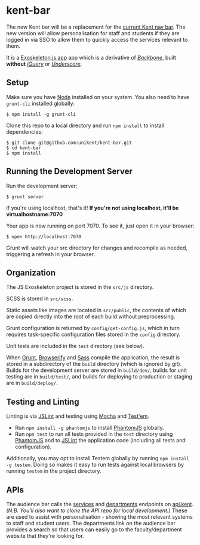 # kent-bar
The new Kent bar will be a replacement for the [current Kent nav bar](https://github.com/unikent/kent-nav-bar). The new version will allow personalisation for staff and students if they are logged in via SSO to allow them to quickly access the services relevant to them.

It is a [Exoskeleton.js app](http://exosjs.com/) app which is a derivative of *[Backbone](http://backbonejs.org/)*, built **without** *[jQuery](https://jquery.com/)* or *[Underscore](http://underscorejs.org/)*.

## Setup

Make sure you have [Node](http://nodejs.org/) installed on your system. You also need to have
`grunt-cli` installed globally:

    $ npm install -g grunt-cli

Clone this repo to a local directory and run `npm install` to install dependencies:

    $ git clone git@github.com:unikent/kent-bar.git
    $ cd kent-bar
    $ npm install


## Running the Development Server

Run the development server:

    $ grunt server

If you're using localhost, that's it! **If you're not using localhost, it'll be virtualhostname:7070**

Your app is now running on port 7070. To see it, just open it in your browser:

    $ open http://localhost:7070

Grunt will watch your src directory for changes and recompile as needed, triggering a refresh in your browser.

## Organization

The JS Exoskeleton project is stored in the `src/js` directory.

SCSS is stored in `src/scss`.

Static assets like images are located in `src/public`, the contents of which are copied directly into the root of each build without preprocessing.

Grunt configuration is returned by `config/get-config.js`, which in turn requires task-specific configuration files stored in the `config` directory.

Unit tests are included in the `test` directory (see below).

When [Grunt](http://gruntjs.com/), [Browserify](http://browserify.org/) and [Sass](http://sass-lang.com/) compile the application, the result is stored in a subdirectory of the `build` directory (which is ignored by git). 
Builds for the development server are stored in `build/dev/`, builds for unit testing are in `build/test/`, and builds for deploying to production or staging are in `build/deploy/`.


## Testing and Linting

Linting is via [JSLint](http://www.jslint.com/) and testing using [Mocha](https://mochajs.org/) and [Test'em](https://github.com/testem/testem).
- Run `npm install -g phantomjs` to install [PhantomJS](http://phantomjs.org/) globally.
- Run `npm test` to run all tests provided in the `test` directory using [PhantomJS](http://phantomjs.org/) and to [JSLint](http://www.jslint.com/) the application code (including all tests and configuration).

Additionally, you may opt to install Testem globally by running `npm install -g testem`. Doing so makes it easy to run
tests against local browsers by running `testem` in the project directory.

## APIs
The audience bar calls the [services](https://github.com/unikent/api.kent/blob/develop/readme.md#services-apis) and [departments](https://github.com/unikent/api.kent/blob/develop/readme.md#departments-apis) endpoints on [api.kent](https://github.com/unikent/api.kent). *(N.B. You'll also want to clone the API repo for local development.)*
These are used to assist with personalisation - showing the most relevant systems to staff and student users. 
The departments link on the audience bar provides a search so that users can easily go to the faculty/department website that they're looking for.

<!-- TODO: detail how to get kent-bar on another app e.g. Moodle -->

